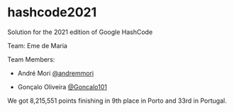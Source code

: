 # hashcode2021
Solution for the 2021 edition of Google HashCode

Team: Eme de Maria

Team Members:

* André Mori [@andremmori](https://github.com/andremmori/)

* Gonçalo Oliveira [@Goncalo101](https://github.com/goncalo101/)

We got 8,215,551 points finishing in 9th place in Porto and 33rd in Portugal.